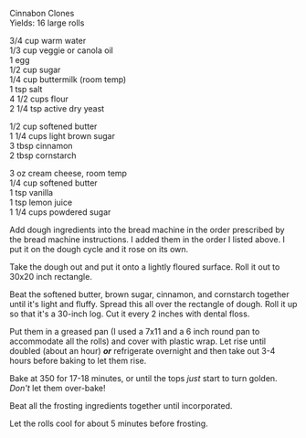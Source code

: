 
Cinnabon Clones  
Yields: 16 large rolls  
  
3/4 cup warm water  
1/3 cup veggie or canola oil  
1 egg  
1/2 cup sugar  
1/4 cup buttermilk (room temp)  
1 tsp salt  
4 1/2 cups flour  
2 1/4 tsp active dry yeast  
  
1/2 cup softened butter  
1 1/4 cups light brown sugar  
3 tbsp cinnamon  
2 tbsp cornstarch  
  
3 oz cream cheese, room temp  
1/4 cup softened butter  
1 tsp vanilla  
1 tsp lemon juice  
1 1/4 cups powdered sugar  
  
  
  
Add dough ingredients into the bread machine in the order prescribed by the bread machine instructions. I added them in the order I listed above. I put it on the dough cycle and it rose on its own.  
  
Take the dough out and put it onto a lightly floured surface. Roll it out to 30x20 inch rectangle.  
  
Beat the softened butter, brown sugar, cinnamon, and cornstarch together until it's light and fluffy. Spread this all over the rectangle of dough. Roll it up so that it's a 30-inch log. Cut it every 2 inches with dental floss.  
    
Put them in a greased pan (I used a 7x11 and a 6 inch round pan to accommodate all the rolls) and cover with plastic wrap. Let rise until doubled (about an hour) _**or**_ refrigerate overnight and then take out 3-4 hours before baking to let them rise.  
    
    
Bake at 350 for 17-18 minutes, or until the tops _just_ start to turn golden. _Don't_ let them over-bake!  
    
  
Beat all the frosting ingredients together until incorporated.  
  
Let the rolls cool for about 5 minutes before frosting.  
    